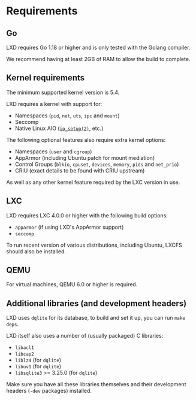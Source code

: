 # Requirements

## Go

LXD requires Go 1.18 or higher and is only tested with the Golang compiler.

We recommend having at least 2GB of RAM to allow the build to complete.

## Kernel requirements

The minimum supported kernel version is 5.4.

LXD requires a kernel with support for:

 * Namespaces (`pid`, `net`, `uts`, `ipc` and `mount`)
 * Seccomp
 * Native Linux AIO
   ([`io_setup(2)`](https://man7.org/linux/man-pages/man2/io_setup.2.html), etc.)

The following optional features also require extra kernel options:

 * Namespaces (`user` and `cgroup`)
 * AppArmor (including Ubuntu patch for mount mediation)
 * Control Groups (`blkio`, `cpuset`, `devices`, `memory`, `pids` and `net_prio`)
 * CRIU (exact details to be found with CRIU upstream)

As well as any other kernel feature required by the LXC version in use.

## LXC

LXD requires LXC 4.0.0 or higher with the following build options:

 * `apparmor` (if using LXD's AppArmor support)
 * `seccomp`

To run recent version of various distributions, including Ubuntu, LXCFS
should also be installed.

## QEMU

For virtual machines, QEMU 6.0 or higher is required.

## Additional libraries (and development headers)

LXD uses `dqlite` for its database, to build and set it up, you can
run `make deps`.

LXD itself also uses a number of (usually packaged) C libraries:

 - `libacl1`
 - `libcap2`
 - `liblz4` (for `dqlite`)
 - `libuv1` (for `dqlite`)
 - `libsqlite3` >= 3.25.0 (for `dqlite`)

Make sure you have all these libraries themselves and their development
headers (`-dev` packages) installed.
